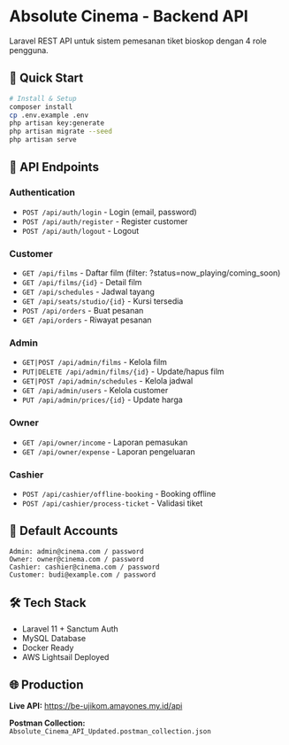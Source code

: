 # Absolute Cinema - Backend API

Laravel REST API untuk sistem pemesanan tiket bioskop dengan 4 role pengguna.

## 🚀 Quick Start

```bash
# Install & Setup
composer install
cp .env.example .env
php artisan key:generate
php artisan migrate --seed
php artisan serve
```

## 📱 API Endpoints

### Authentication
- `POST /api/auth/login` - Login (email, password)
- `POST /api/auth/register` - Register customer
- `POST /api/auth/logout` - Logout

### Customer
- `GET /api/films` - Daftar film (filter: ?status=now_playing/coming_soon)
- `GET /api/films/{id}` - Detail film
- `GET /api/schedules` - Jadwal tayang
- `GET /api/seats/studio/{id}` - Kursi tersedia
- `POST /api/orders` - Buat pesanan
- `GET /api/orders` - Riwayat pesanan

### Admin
- `GET|POST /api/admin/films` - Kelola film
- `PUT|DELETE /api/admin/films/{id}` - Update/hapus film
- `GET|POST /api/admin/schedules` - Kelola jadwal
- `GET /api/admin/users` - Kelola customer
- `PUT /api/admin/prices/{id}` - Update harga

### Owner
- `GET /api/owner/income` - Laporan pemasukan
- `GET /api/owner/expense` - Laporan pengeluaran

### Cashier
- `POST /api/cashier/offline-booking` - Booking offline
- `POST /api/cashier/process-ticket` - Validasi tiket

## 🔑 Default Accounts

```
Admin: admin@cinema.com / password
Owner: owner@cinema.com / password  
Cashier: cashier@cinema.com / password
Customer: budi@example.com / password
```

## 🛠 Tech Stack

- Laravel 11 + Sanctum Auth
- MySQL Database
- Docker Ready
- AWS Lightsail Deployed

## 🌐 Production

**Live API:** https://be-ujikom.amayones.my.id/api

**Postman Collection:** `Absolute_Cinema_API_Updated.postman_collection.json`